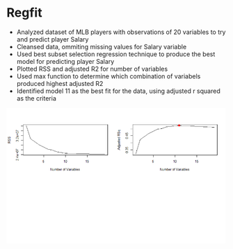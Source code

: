 # Regfit
* Analyzed dataset of MLB players with  observations of 20 variables to try and predict player Salary
* Cleansed data, ommiting missing values for Salary variable
* Used best subset selection regression technique to produce the best model for predicting player Salary 
* Plotted RSS and adjusted R2 for number of variables 
* Used max function to determine which combination of variabels produced highest adjusted R2
* Identified model 11 as the best fit for the data, using adjusted r squared as the criteria 

![](https://github.com/shanenemeth/Regfit/blob/main/regfit.png)
